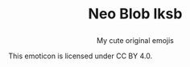 <h1>
<p align="center">
Neo Blob Iksb
</p>
</h1>
<p align="center">
My cute original emojis
</p>

This emoticon is licensed under CC BY 4.0.
